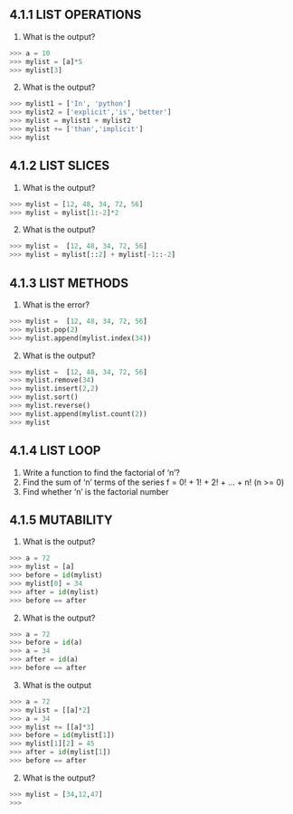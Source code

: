 ## 4.1.1 LIST OPERATIONS

1. What is the output?
```python
>>> a = 10
>>> mylist = [a]*5
>>> mylist[3]
```
2.  What is the output?
```python
>>> mylist1 = ['In', 'python']
>>> mylist2 = ['explicit','is','better']
>>> mylist = mylist1 + mylist2
>>> mylist += ['than','implicit']
>>> mylist
```
## 4.1.2 LIST SLICES
1. What is the output?
```python
>>> mylist = [12, 48, 34, 72, 56]
>>> mylist = mylist[1:-2]*2
```
2. What is the output?
```python
>>> mylist =  [12, 48, 34, 72, 56]
>>> mylist = mylist[::2] + mylist[-1::-2]
```

## 4.1.3 LIST METHODS
1. What is the error?
```python
>>> mylist =  [12, 48, 34, 72, 56]
>>> mylist.pop(2)
>>> mylist.append(mylist.index(34))
```
2. What is the output?
```python
>>> mylist =  [12, 48, 34, 72, 56]
>>> mylist.remove(34)
>>> mylist.insert(2,2)
>>> mylist.sort()
>>> mylist.reverse()
>>> mylist.append(mylist.count(2))
>>> mylist
```

## 4.1.4 LIST LOOP
1.	Write a function to find the factorial of ‘n’?
2.	Find the sum of ‘n’ terms of the series
f = 0! + 1! + 2! + … +  n!  		(n >= 0)
3.	Find whether ‘n’ is the factorial number


## 4.1.5 MUTABILITY
1. What is the output?
```python
>>> a = 72
>>> mylist = [a]
>>> before = id(mylist)
>>> mylist[0] = 34
>>> after = id(mylist)
>>> before == after
```
2. What is the output?
``` python
>>> a = 72
>>> before = id(a)
>>> a = 34
>>> after = id(a)
>>> before == after
```
3. What is the output
```python
>>> a = 72
>>> mylist = [[a]*2]
>>> a = 34
>>> mylist += [[a]*3]
>>> before = id(mylist[1])
>>> mylist[1][2] = 45 
>>> after = id(mylist[1])
>>> before == after
```
2. What is the output?
```python
>>> mylist = [34,12,47]
>>> 
```
